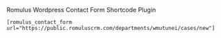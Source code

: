Romulus Wordpress Contact Form Shortcode Plugin

```
[romulus_contact_form url="https://public.romuluscrm.com/departments/wmutunei/cases/new"]
```
